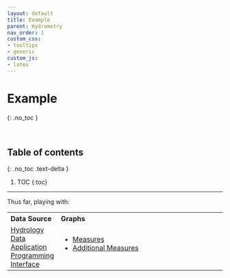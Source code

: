 ```yaml
---
layout: default
title: Example
parent: Hydrometry
nav_order: 1
custom_css:
- tooltips
- generic
custom_js:
- latex
---
```


# Example
{: .no_toc }

<br>

## Table of contents
{: .no_toc .text-delta }

1. TOC
{:toc}

---


<p>Thus far, playing with:</p>

<table>
  <tr>
    <th style="width: 19%; text-align: left;">Data Source</th><th style="text-align: left;">Graphs</th>
  </tr>
  <tr>
    <td><a href="https://environment.data.gov.uk/hydrology/doc/reference">Hydrology Data Application Programming Interface</a></td>
    <td><ul style="margin-top: 0">
      <li><a href='https://briefings.github.io/experiment/graphs/pages/measures.html'>Measures</a></li>
      <li><a href='https://briefings.github.io/experiment/graphs/pages/additionally.html'>Additional Measures</a></li></ul>
    </td>
  </tr>
</table>

<br>
<br>
<br>
<br>

<br>
<br>
<br>
<br>
